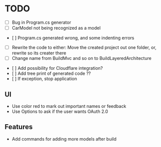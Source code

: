 # TODO

- [ ] Bug in Program.cs generator
- [ ] CarModel not being recognized as a model
- [ ] Program.cs generated wrong, and some indenting errors
- [ ] Rewrite the code to either: Move the created project out one folder, or, rewrite so its creater there
- [ ] Change name from BuildMvc and so on to BuildLayeredArchitecture

- [ ] Add possibility for Cloudflare integration?
- [ ] Add tree print of generated code ??
- [ ] If exception, stop application

## UI

- Use color red to mark out important names or feedback
- Use Options to ask if the user wants OAuth 2.0

## Features

- Add commands for adding more models after build

